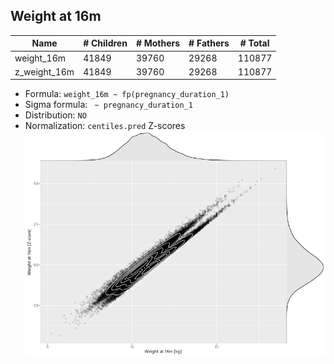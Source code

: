 ## Weight at 16m

| Name | # Children | # Mothers | # Fathers | # Total |
| ---- | ---------- | --------- | --------- | ------- |
| weight_16m | 41849 | 39760 | 29268 | 110877 |
| z_weight_16m | 41849 | 39760 | 29268 | 110877 |

- Formula: `weight_16m ~ fp(pregnancy_duration_1)`
- Sigma formula: ` ~ pregnancy_duration_1`
- Distribution: `NO`
- Normalization: `centiles.pred` Z-scores
![](plots/z_weight_16m_vs_weight_16m_child.png)


